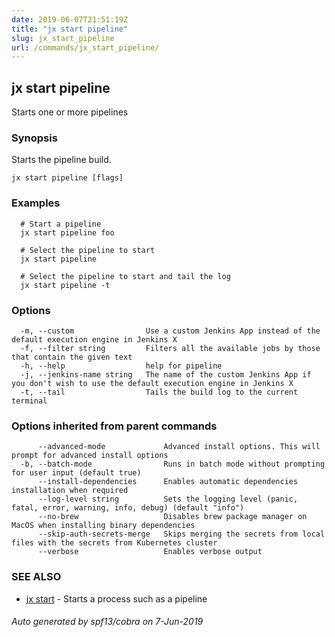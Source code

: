 ```yaml
---
date: 2019-06-07T21:51:19Z
title: "jx start pipeline"
slug: jx_start_pipeline
url: /commands/jx_start_pipeline/
---
```

## jx start pipeline

Starts one or more pipelines

### Synopsis

Starts the pipeline build.

```
jx start pipeline [flags]
```

### Examples

```
  # Start a pipeline
  jx start pipeline foo
  
  # Select the pipeline to start
  jx start pipeline
  
  # Select the pipeline to start and tail the log
  jx start pipeline -t
```

### Options

```
  -m, --custom                Use a custom Jenkins App instead of the default execution engine in Jenkins X
  -f, --filter string         Filters all the available jobs by those that contain the given text
  -h, --help                  help for pipeline
  -j, --jenkins-name string   The name of the custom Jenkins App if you don't wish to use the default execution engine in Jenkins X
  -t, --tail                  Tails the build log to the current terminal
```

### Options inherited from parent commands

```
      --advanced-mode             Advanced install options. This will prompt for advanced install options
  -b, --batch-mode                Runs in batch mode without prompting for user input (default true)
      --install-dependencies      Enables automatic dependencies installation when required
      --log-level string          Sets the logging level (panic, fatal, error, warning, info, debug) (default "info")
      --no-brew                   Disables brew package manager on MacOS when installing binary dependencies
      --skip-auth-secrets-merge   Skips merging the secrets from local files with the secrets from Kubernetes cluster
      --verbose                   Enables verbose output
```

### SEE ALSO

* [jx start](/commands/jx_start/)	 - Starts a process such as a pipeline

###### Auto generated by spf13/cobra on 7-Jun-2019
